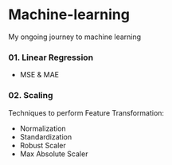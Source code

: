 # Machine-learning
My ongoing journey to machine learning

### 01. Linear Regression
- MSE & MAE
### 02. Scaling
Techniques to perform Feature Transformation:
- Normalization
- Standardization
- Robust Scaler
- Max Absolute Scaler
